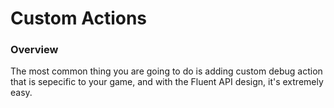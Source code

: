 # Custom Actions

### Overview

The most common thing you are going to do is adding custom debug action that is sepecific to your game, and with the Fluent API design, it's extremely easy.


